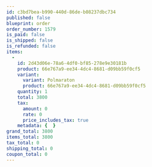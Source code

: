 ```yaml
---
id: c3bd7bea-b990-440d-86de-b08237dbc734
published: false
blueprint: order
order_number: 1579
is_paid: false
is_shipped: false
is_refunded: false
items:
  -
    id: 2d43d06e-78a6-4df0-bf85-278e9e30181b
    product: 66e767a9-ee34-4dc4-8681-d09bb59f0cf5
    variant:
      variant: Polmaraton
      product: 66e767a9-ee34-4dc4-8681-d09bb59f0cf5
    quantity: 1
    total: 3800
    tax:
      amount: 0
      rate: 0
      price_includes_tax: true
    metadata: {  }
grand_total: 3800
items_total: 3800
tax_total: 0
shipping_total: 0
coupon_total: 0
---
```

